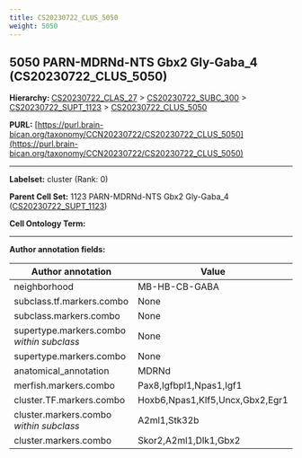 ```yaml
---
title: CS20230722_CLUS_5050
weight: 5050
---
```

## 5050 PARN-MDRNd-NTS Gbx2 Gly-Gaba_4 (CS20230722_CLUS_5050)
<b>Hierarchy: </b>
[CS20230722_CLAS_27](../CS20230722_CLAS_27) >
[CS20230722_SUBC_300](../CS20230722_SUBC_300) >
[CS20230722_SUPT_1123](../CS20230722_SUPT_1123) >
[CS20230722_CLUS_5050](../CS20230722_CLUS_5050)

**PURL:** [https://purl.brain-bican.org/taxonomy/CCN20230722/CS20230722_CLUS_5050](https://purl.brain-bican.org/taxonomy/CCN20230722/CS20230722_CLUS_5050)

---


**Labelset:** cluster (Rank: 0)

**Parent Cell Set:** 1123 PARN-MDRNd-NTS Gbx2 Gly-Gaba_4 ([CS20230722_SUPT_1123](../CS20230722_SUPT_1123))



**Cell Ontology Term:** 

[MARKER GENES.]: #


---

[TRANSFERRED ANNOTATIONS.]: #


[AUTHOR ANNOTATION FIELDS.]: #


**Author annotation fields:**

| Author annotation | Value |
|-------------------|-------|
|neighborhood|MB-HB-CB-GABA|
|subclass.tf.markers.combo|None|
|subclass.markers.combo|None|
|supertype.markers.combo _within subclass_|None|
|supertype.markers.combo|None|
|anatomical_annotation|MDRNd|
|merfish.markers.combo|Pax8,Igfbpl1,Npas1,Igf1|
|cluster.TF.markers.combo|Hoxb6,Npas1,Klf5,Uncx,Gbx2,Egr1|
|cluster.markers.combo _within subclass_|A2ml1,Stk32b|
|cluster.markers.combo|Skor2,A2ml1,Dlk1,Gbx2|
